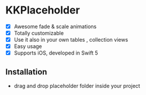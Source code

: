 # KKPlaceholder

- [x] Awesome fade & scale animations
- [x] Totally customizable
- [x] Use it also in your own tables  ,  collection views
- [x] Easy usage
- [x] Supports iOS, developed in Swift 5

## Installation
- drag and drop placeholder folder inside your project
